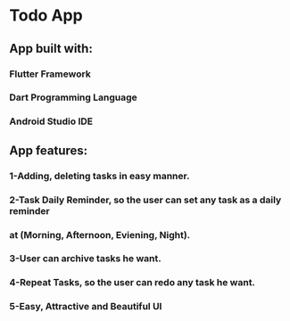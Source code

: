 # Todo App

##  App built with:

###   Flutter Framework
###   Dart Programming Language
###   Android Studio IDE

##  App features:

###   1-Adding, deleting tasks in easy manner.  
###   2-Task Daily Reminder, so the user can set any task as a daily reminder 
###   at (Morning, Afternoon, Eviening, Night).
###   3-User can archive tasks he want.
###   4-Repeat Tasks, so the user can redo any task he want.
###   5-Easy, Attractive and Beautiful UI
